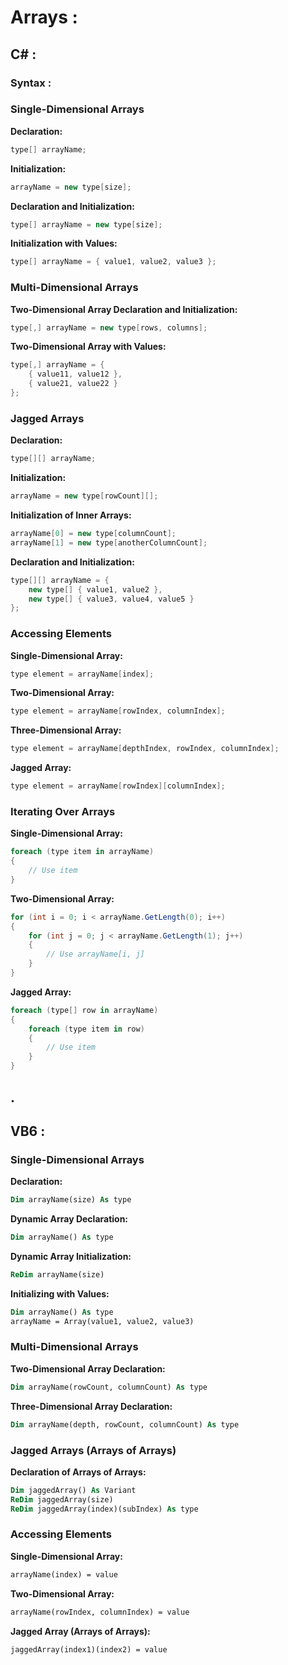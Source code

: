 # Arrays :

## C# :

### Syntax :

### **Single-Dimensional Arrays**

**Declaration:**
```csharp
type[] arrayName;
```

**Initialization:**
```csharp
arrayName = new type[size];
```

**Declaration and Initialization:**
```csharp
type[] arrayName = new type[size];
```

**Initialization with Values:**
```csharp
type[] arrayName = { value1, value2, value3 };
```

### **Multi-Dimensional Arrays**

**Two-Dimensional Array Declaration and Initialization:**
```csharp
type[,] arrayName = new type[rows, columns];
```

**Two-Dimensional Array with Values:**
```csharp
type[,] arrayName = {
    { value11, value12 },
    { value21, value22 }
};
```

### **Jagged Arrays**

**Declaration:**
```csharp
type[][] arrayName;
```

**Initialization:**
```csharp
arrayName = new type[rowCount][];
```

**Initialization of Inner Arrays:**
```csharp
arrayName[0] = new type[columnCount];
arrayName[1] = new type[anotherColumnCount];
```

**Declaration and Initialization:**
```csharp
type[][] arrayName = {
    new type[] { value1, value2 },
    new type[] { value3, value4, value5 }
};
```

### **Accessing Elements**

**Single-Dimensional Array:**
```csharp
type element = arrayName[index];
```

**Two-Dimensional Array:**
```csharp
type element = arrayName[rowIndex, columnIndex];
```

**Three-Dimensional Array:**
```csharp
type element = arrayName[depthIndex, rowIndex, columnIndex];
```

**Jagged Array:**
```csharp
type element = arrayName[rowIndex][columnIndex];
```

### **Iterating Over Arrays**

**Single-Dimensional Array:**
```csharp
foreach (type item in arrayName)
{
    // Use item
}
```

**Two-Dimensional Array:**
```csharp
for (int i = 0; i < arrayName.GetLength(0); i++)
{
    for (int j = 0; j < arrayName.GetLength(1); j++)
    {
        // Use arrayName[i, j]
    }
}
```

**Jagged Array:**
```csharp
foreach (type[] row in arrayName)
{
    foreach (type item in row)
    {
        // Use item
    }
}
```
.
---
## VB6 :


### **Single-Dimensional Arrays**

**Declaration:**
```vb
Dim arrayName(size) As type
```

**Dynamic Array Declaration:**
```vb
Dim arrayName() As type
```

**Dynamic Array Initialization:**
```vb
ReDim arrayName(size)
```

**Initializing with Values:**
```vb
Dim arrayName() As type
arrayName = Array(value1, value2, value3)
```

### **Multi-Dimensional Arrays**

**Two-Dimensional Array Declaration:**
```vb
Dim arrayName(rowCount, columnCount) As type
```

**Three-Dimensional Array Declaration:**
```vb
Dim arrayName(depth, rowCount, columnCount) As type
```

### **Jagged Arrays (Arrays of Arrays)**

**Declaration of Arrays of Arrays:**
```vb
Dim jaggedArray() As Variant
ReDim jaggedArray(size)
ReDim jaggedArray(index)(subIndex) As type
```

### **Accessing Elements**

**Single-Dimensional Array:**
```vb
arrayName(index) = value
```

**Two-Dimensional Array:**
```vb
arrayName(rowIndex, columnIndex) = value
```

**Jagged Array (Arrays of Arrays):**
```vb
jaggedArray(index1)(index2) = value
```

